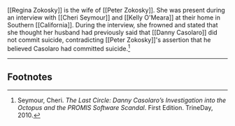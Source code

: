[[Regina Zokosky]] is the wife of [[Peter Zokosky]]. She was present during an interview with [[Cheri Seymour]] and [[Kelly O'Meara]] at their home in Southern [[California]]. During the interview, she frowned and stated that she thought her husband had previously said that [[Danny Casolaro]] did not commit suicide, contradicting [[Peter Zokosky]]'s assertion that he believed Casolaro had committed suicide.[^1]

---
## Footnotes

[^1]: Seymour, Cheri. *The Last Circle: Danny Casolaro’s Investigation into the Octopus and the PROMIS Software Scandal*. First Edition. TrineDay, 2010.